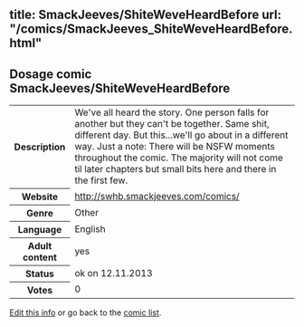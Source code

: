 title: SmackJeeves/ShiteWeveHeardBefore
url: "/comics/SmackJeeves_ShiteWeveHeardBefore.html"
---
Dosage comic SmackJeeves/ShiteWeveHeardBefore
-----------------------------------------

<p id="msg"></p>
<script type="text/javascript">
if (window.location.search === '?edit_info_mail=sent_ok') {
  var elem = document.getElementById("msg");
  elem.innerHTML = 'Edited information sucessfully sent for review, which is usually done daily. Thanks!';
  elem.className = 'ok';
}
</script>
<table class="comicinfo">
<tr>
<th>Description</th><td>We've all heard the story. One person falls for another but they can't be together. Same shit, different day. But this...we'll go about in a different way. Just a note: There will be NSFW moments throughout the comic. The majority will not come til later chapters but small bits here and there in the first few.</td>
</tr>
<tr>
<th>Website</th><td><a href="http://swhb.smackjeeves.com/comics/">http://swhb.smackjeeves.com/comics/</a></td>
</tr>
<tr>
<th>Genre</th><td>Other</td>
</tr>
<tr>
<th>Language</th><td>English</td>
</tr>
<tr>
<th>Adult content</th><td>yes</td>
</tr>
<tr>
<th>Status</th><td>ok on 12.11.2013</td>
</tr>
<tr>
<th>Votes</th><td>0</td>
</tr>
</table>

[Edit this info](SmackJeeves_ShiteWeveHeardBefore_edit.html) or go back to the [comic list](../comic-index.html).

